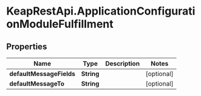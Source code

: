 # KeapRestApi.ApplicationConfigurationModuleFulfillment

## Properties

Name | Type | Description | Notes
------------ | ------------- | ------------- | -------------
**defaultMessageFields** | **String** |  | [optional] 
**defaultMessageTo** | **String** |  | [optional] 


